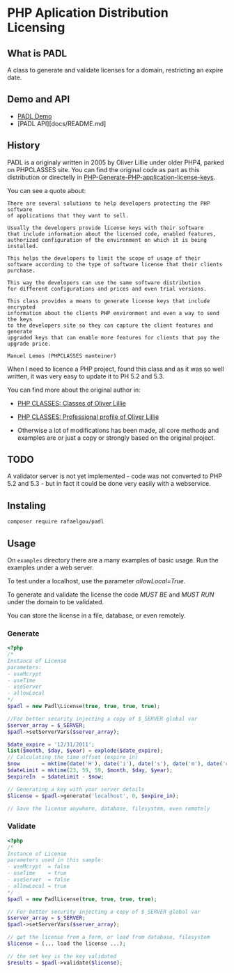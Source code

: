 # PHP Aplication Distribution Licensing

## What is PADL

A class to generate and validate licenses for a domain, restricting
an expire date.

## Demo and API

*   [PADL Demo](http://padl.rgou.net)
*   [PADL API][docs/README.md]


## History

PADL is a originaly written in 2005 by Oliver Lillie under older PHP4,
parked on PHPCLASSES site. You can find the original code as part as
this distribution or directelly in
[PHP-Generate-PHP-application-license-keys](http://www.phpclasses.org/package/2298-PHP-Generate-PHP-application-license-keys.html).

You can see a quote about:

    There are several solutions to help developers protecting the PHP software
    of applications that they want to sell.

    Usually the developers provide license keys with their software
    that include information about the licensed code, enabled features,
    authorized configuration of the environment on which it is being installed.

    This helps the developers to limit the scope of usage of their
    software according to the type of software license that their clients purchase.

    This way the developers can use the same software distribution
    for different configurations and prices and even trial versions.

    This class provides a means to generate license keys that include encrypted
    information about the clients PHP environment and even a way to send the keys
    to the developers site so they can capture the client features and generate
    upgraded keys that can enable more features for clients that pay the upgrade price.

    Manuel Lemos (PHPCLASSES manteiner)

When I need to licence a PHP project, found this class and as it was so well
written, it was very easy to update it to PH 5.2 and 5.3.

You can find more about the original author in:

*   [PHP CLASSES: Classes of Oliver Lillie](http://www.phpclasses.org/browse/author/122732.html)

*   [PHP CLASSES: Professional profile of Oliver Lillie](http://www.phpclasses.org/professionals/profile/9072/)

*   Otherwise a lot of modifications has been made, all core methods and
    examples are or just a copy or strongly based on the original project.

## TODO

A validator server is not yet implemented - code was not converted to PHP 5.2 and 5.3 -
but in fact it could be done very easily with a webservice.

## Instaling

```bash
composer require rafaelgou/padl
```

## Usage

On `examples` directory there are a many examples of basic usage.
Run the examples under a web server.

To test under a localhost, use the parameter *allowLocal=True*.

To generate and validate the license the code *MUST BE* and *MUST RUN*
under the domain to be validated.

You can store the license in a file, database, or even remotely.

### Generate

```php
<?php
/*
Instance of License
parameters:
- useMcrypt
- useTime
- useServer
- allowLocal
*/
$padl = new Padl\License(true, true, true, true);

//For better security injecting a copy of $_SERVER global var
$server_array = $_SERVER;
$padl->setServerVars($server_array);

$date_expire = '12/31/2011';
list($month, $day, $year) = explode($date_expire);
// Calculating the time offset (expire_in)
$now       = mktime(date('H'), date('i'), date('s'), date('m'), date('d') , date('Y'));
$dateLimit = mktime(23, 59, 59, $month, $day, $year);
$expireIn  = $dateLimit - $now;

// Generating a key with your server details
$license = $padl->generate('localhost', 0, $expire_in);

// Save the license anywhere, database, filesystem, even remotely
```

### Validate

```php
<?php
/*
Instance of License
parameters used in this sample:
- useMcrypt  = false
- useTime    = true
- useServer  = false
- allowLocal = true
*/
$padl = new PadlLicense(true, true, true, true);

// For better security injecting a copy of $_SERVER global var
$server_array = $_SERVER;
$padl->setServerVars($server_array);

// get the license from a form, or load from database, filesystem
$license = (... load the license ...);

// the set key is the key validated
$results = $padl->validate($license);
```
